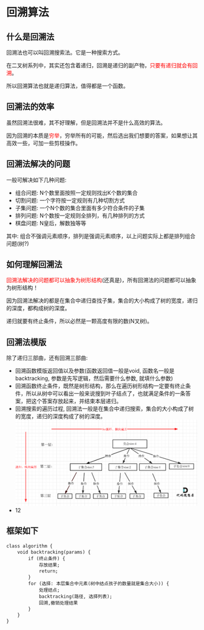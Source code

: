 # 回溯算法
## 什么是回溯法
回溯法也可以叫回溯搜索法。它是一种搜索方式。

在二叉树系列中，其实还包含着递归，回溯是递归的副产物，<font color=red>只要有递归就会有回溯</font>。

所以回溯算法也就是递归算法，值得都是一个函数。

## 回溯法的效率
虽然回溯法很难，其不好理解，但是回溯法并不是什么高效的算法。

因为回溯的本质是<font color=red>穷举</font>，穷举所有的可能，然后选出我们想要的答案，如果想让其高效一些，可加一些剪枝操作。

## 回溯法解决的问题
一般可解决如下几种问题: 
- 组合问题: N个数里面按照一定规则找出K个数的集合
- 切割问题: 一个字符按一定规则有几种切割方式
- 子集问题: 一个N个数的集合里面有多少符合条件的子集
- 排列问题: N个数按一定规则全排列，有几种排列的方式
- 棋盘问题: N皇后，解数独等等

其中: 组合不强调元素顺序，排列是强调元素顺序，以上问题实际上都是排列组合问题(树?)

## 如何理解回溯法
<font color=red>回溯法解决的问题都可以抽象为树形结构</font>(还真是)，所有回溯法的问题都可以抽象为树形结构！

因为回溯法解决的都是在集合中递归查找子集，集合的大小构成了树的宽度，递归的深度，都构成树的深度。

递归就要有终止条件，所以必然是一颗高度有限的数(N叉树)。

## 回溯法模版
除了递归三部曲，还有回溯三部曲: 
- 回溯函数模版返回值以及参数(函数返回值一般是void, 函数名一般是backtracking, 参数是先写逻辑，然后需要什么参数, 就填什么参数)
- 回溯函数终止条件，既然是树形结构，那么在遍历树形结构一定要有终止条件，所以从树中可以看出一般来说搜到叶子结点了，也就满足条件的一条答案，把这个答案存放起来，并结束本层递归。
- 回溯搜索的遍历过程, 回溯法一般是在集合中递归搜索，集合的大小构成了树的宽度，递归的深度构成了树的深度。
![](../file/递归图.png)
- 12

## 框架如下
```Code
class algorithm {
    void backtracking(params) {
        if (终止条件) {
            存放结果;
            return;
        }
        for (选择: 本层集合中元素(树中结点孩子的数量就是集合大小)) {
            处理结点;
            backtracking(路径, 选择列表);
            回溯,撤销处理结果
        }
    }
}
```